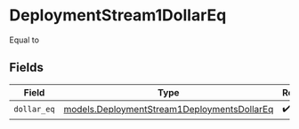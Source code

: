# DeploymentStream1DollarEq

Equal to


## Fields

| Field                                                                                            | Type                                                                                             | Required                                                                                         | Description                                                                                      |
| ------------------------------------------------------------------------------------------------ | ------------------------------------------------------------------------------------------------ | ------------------------------------------------------------------------------------------------ | ------------------------------------------------------------------------------------------------ |
| `dollar_eq`                                                                                      | [models.DeploymentStream1DeploymentsDollarEq](../models/deploymentstream1deploymentsdollareq.md) | :heavy_check_mark:                                                                               | N/A                                                                                              |